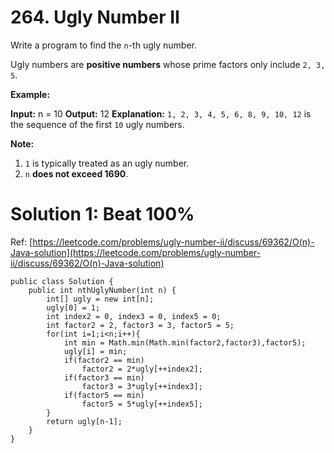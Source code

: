 # 264. Ugly Number II
Write a program to find the  `n`-th ugly number.

Ugly numbers are **positive numbers**  whose prime factors only include  `2, 3, 5`.

**Example:**

**Input:** n = 10
**Output:** 12
**Explanation:** `1, 2, 3, 4, 5, 6, 8, 9, 10, 12` is the sequence of the first `10` ugly numbers.

**Note:**

1.  `1`  is typically treated as an ugly number.
2.  `n`  **does not exceed 1690**.

# Solution 1: Beat 100%
Ref: [https://leetcode.com/problems/ugly-number-ii/discuss/69362/O(n)-Java-solution](https://leetcode.com/problems/ugly-number-ii/discuss/69362/O(n)-Java-solution)
```
public class Solution {
    public int nthUglyNumber(int n) {
        int[] ugly = new int[n];
        ugly[0] = 1;
        int index2 = 0, index3 = 0, index5 = 0;
        int factor2 = 2, factor3 = 3, factor5 = 5;
        for(int i=1;i<n;i++){
            int min = Math.min(Math.min(factor2,factor3),factor5);
            ugly[i] = min;
            if(factor2 == min)
                factor2 = 2*ugly[++index2];
            if(factor3 == min)
                factor3 = 3*ugly[++index3];
            if(factor5 == min)
                factor5 = 5*ugly[++index5];
        }
        return ugly[n-1];
    }
}
```